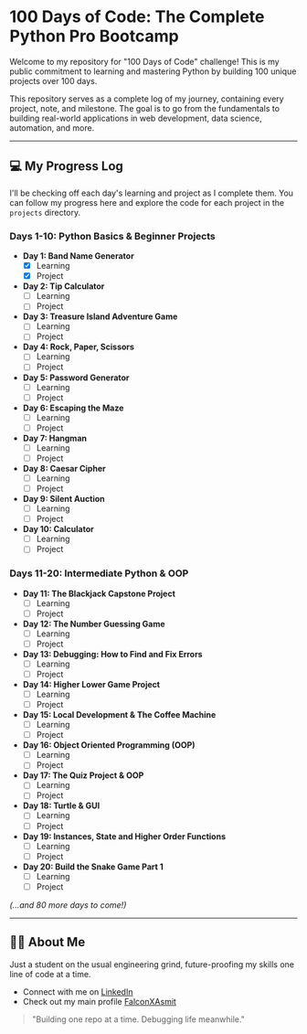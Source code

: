 # 100 Days of Code: The Complete Python Pro Bootcamp

Welcome to my repository for "100 Days of Code" challenge! This is my public commitment to learning and mastering Python by building 100 unique projects over 100 days.

This repository serves as a complete log of my journey, containing every project, note, and milestone. The goal is to go from the fundamentals to building real-world applications in web development, data science, automation, and more.

---

## 💻 My Progress Log

I'll be checking off each day's learning and project as I complete them. You can follow my progress here and explore the code for each project in the `projects` directory.

### Days 1-10: Python Basics & Beginner Projects
- **Day 1: Band Name Generator**
  - [x] Learning
  - [x] Project
- **Day 2: Tip Calculator**
  - [ ] Learning
  - [ ] Project
- **Day 3: Treasure Island Adventure Game**
  - [ ] Learning
  - [ ] Project
- **Day 4: Rock, Paper, Scissors**
  - [ ] Learning
  - [ ] Project
- **Day 5: Password Generator**
  - [ ] Learning
  - [ ] Project
- **Day 6: Escaping the Maze**
  - [ ] Learning
  - [ ] Project
- **Day 7: Hangman**
  - [ ] Learning
  - [ ] Project
- **Day 8: Caesar Cipher**
  - [ ] Learning
  - [ ] Project
- **Day 9: Silent Auction**
  - [ ] Learning
  - [ ] Project
- **Day 10: Calculator**
  - [ ] Learning
  - [ ] Project

### Days 11-20: Intermediate Python & OOP
- **Day 11: The Blackjack Capstone Project**
  - [ ] Learning
  - [ ] Project
- **Day 12: The Number Guessing Game**
  - [ ] Learning
  - [ ] Project
- **Day 13: Debugging: How to Find and Fix Errors**
  - [ ] Learning
  - [ ] Project
- **Day 14: Higher Lower Game Project**
  - [ ] Learning
  - [ ] Project
- **Day 15: Local Development & The Coffee Machine**
  - [ ] Learning
  - [ ] Project
- **Day 16: Object Oriented Programming (OOP)**
  - [ ] Learning
  - [ ] Project
- **Day 17: The Quiz Project & OOP**
  - [ ] Learning
  - [ ] Project
- **Day 18: Turtle & GUI**
  - [ ] Learning
  - [ ] Project
- **Day 19: Instances, State and Higher Order Functions**
  - [ ] Learning
  - [ ] Project
- **Day 20: Build the Snake Game Part 1**
  - [ ] Learning
  - [ ] Project

*(...and 80 more days to come!)*

---

## 👨‍💻 About Me

Just a student on the usual engineering grind, future-proofing my skills one line of code at a time.

* Connect with me on [LinkedIn](https://www.linkedin.com/in/asmit-kumar-394097330/)
* Check out my main profile [FalconXAsmit](https://github.com/FalconXAsmit)

> "Building one repo at a time. Debugging life meanwhile."